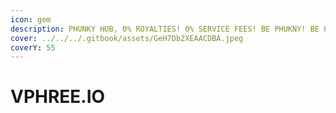 ```yaml
---
icon: gem
description: PHUNKY HUB, 0% ROYALTIES! 0% SERVICE FEES! BE PHUKNY! BE PHREE!
cover: ../../../.gitbook/assets/GeH7Db2XEAACDBA.jpeg
coverY: 55
---
```


# VPHREE.IO

